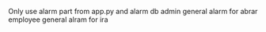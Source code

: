Only use alarm part from app.py
and alarm db
admin general alarm for abrar 
employee general alram for ira
